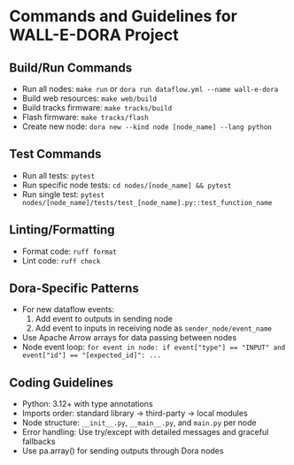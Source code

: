 # Commands and Guidelines for WALL-E-DORA Project

## Build/Run Commands
- Run all nodes: `make run` or `dora run dataflow.yml --name wall-e-dora`
- Build web resources: `make web/build`
- Build tracks firmware: `make tracks/build`
- Flash firmware: `make tracks/flash`
- Create new node: `dora new --kind node [node_name] --lang python`

## Test Commands
- Run all tests: `pytest`
- Run specific node tests: `cd nodes/[node_name] && pytest`
- Run single test: `pytest nodes/[node_name]/tests/test_[node_name].py::test_function_name`

## Linting/Formatting
- Format code: `ruff format`
- Lint code: `ruff check`

## Dora-Specific Patterns
- For new dataflow events:
  1. Add event to outputs in sending node
  2. Add event to inputs in receiving node as `sender_node/event_name`
- Use Apache Arrow arrays for data passing between nodes
- Node event loop: `for event in node: if event["type"] == "INPUT" and event["id"] == "[expected_id]": ...`

## Coding Guidelines
- Python: 3.12+ with type annotations
- Imports order: standard library → third-party → local modules
- Node structure: `__init__.py`, `__main__.py`, and `main.py` per node
- Error handling: Use try/except with detailed messages and graceful fallbacks
- Use pa.array() for sending outputs through Dora nodes